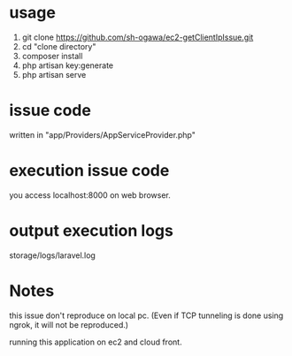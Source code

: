 # usage
1. git clone https://github.com/sh-ogawa/ec2-getClientIpIssue.git
2. cd "clone directory"
3. composer install
4. php artisan key:generate
5. php artisan serve

# issue code
written in "app/Providers/AppServiceProvider.php"

# execution issue code
you access localhost:8000 on web browser.

# output execution logs
storage/logs/laravel.log

# Notes
this issue don't reproduce on local pc.
(Even if TCP tunneling is done using ngrok, it will not be reproduced.)

running this application on ec2 and cloud front.